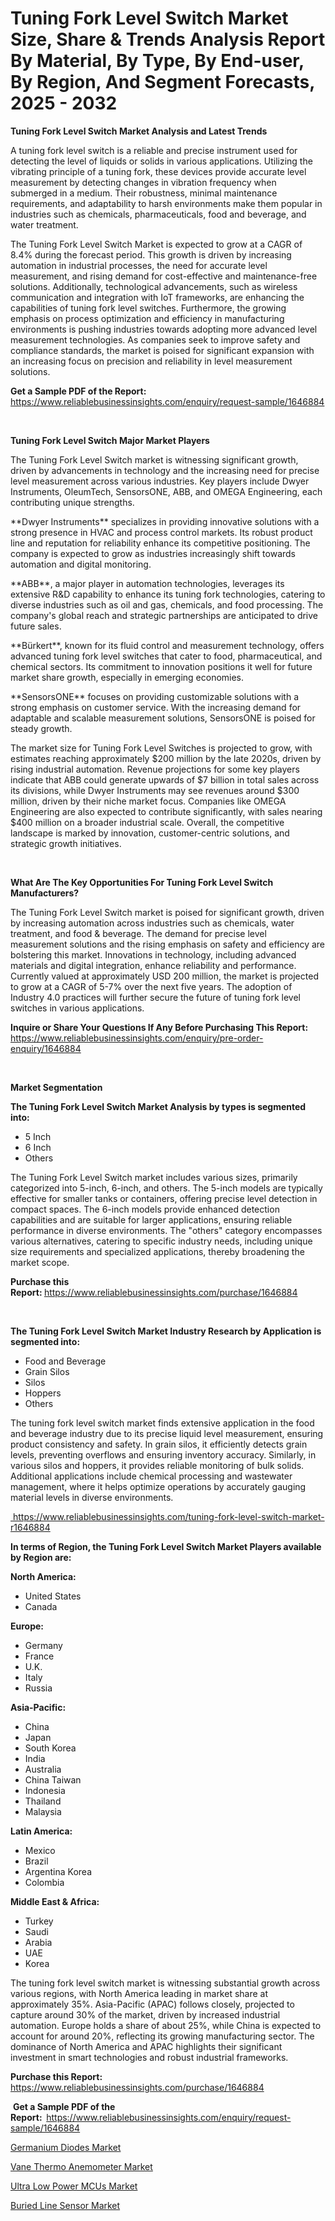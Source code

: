 <p><h1>Tuning Fork Level Switch Market Size, Share & Trends Analysis Report By Material, By Type, By End-user, By Region, And Segment Forecasts, 2025 - 2032</h1></p><p><strong>Tuning Fork Level Switch Market Analysis and Latest Trends</strong></p>
<p><p>A tuning fork level switch is a reliable and precise instrument used for detecting the level of liquids or solids in various applications. Utilizing the vibrating principle of a tuning fork, these devices provide accurate level measurement by detecting changes in vibration frequency when submerged in a medium. Their robustness, minimal maintenance requirements, and adaptability to harsh environments make them popular in industries such as chemicals, pharmaceuticals, food and beverage, and water treatment.</p><p>The Tuning Fork Level Switch Market is expected to grow at a CAGR of 8.4% during the forecast period. This growth is driven by increasing automation in industrial processes, the need for accurate level measurement, and rising demand for cost-effective and maintenance-free solutions. Additionally, technological advancements, such as wireless communication and integration with IoT frameworks, are enhancing the capabilities of tuning fork level switches. Furthermore, the growing emphasis on process optimization and efficiency in manufacturing environments is pushing industries towards adopting more advanced level measurement technologies. As companies seek to improve safety and compliance standards, the market is poised for significant expansion with an increasing focus on precision and reliability in level measurement solutions.</p></p>
<p><strong>Get a Sample PDF of the Report:&nbsp;</strong> <a href="https://www.reliablebusinessinsights.com/enquiry/request-sample/1646884?utm_campaign=100&utm_medium=2&utm_source=Github&utm_content=ia&utm_term=12022025&utm_id=tuning-fork-level-switch">https://www.reliablebusinessinsights.com/enquiry/request-sample/1646884</a></p>
<p>&nbsp;</p>
<p><strong>Tuning Fork Level Switch Major Market Players</strong></p>
<p><p>The Tuning Fork Level Switch market is witnessing significant growth, driven by advancements in technology and the increasing need for precise level measurement across various industries. Key players include Dwyer Instruments, OleumTech, SensorsONE, ABB, and OMEGA Engineering, each contributing unique strengths.</p><p>**Dwyer Instruments** specializes in providing innovative solutions with a strong presence in HVAC and process control markets. Its robust product line and reputation for reliability enhance its competitive positioning. The company is expected to grow as industries increasingly shift towards automation and digital monitoring.</p><p>**ABB**, a major player in automation technologies, leverages its extensive R&D capability to enhance its tuning fork technologies, catering to diverse industries such as oil and gas, chemicals, and food processing. The company's global reach and strategic partnerships are anticipated to drive future sales.</p><p>**Bürkert**, known for its fluid control and measurement technology, offers advanced tuning fork level switches that cater to food, pharmaceutical, and chemical sectors. Its commitment to innovation positions it well for future market share growth, especially in emerging economies.</p><p>**SensorsONE** focuses on providing customizable solutions with a strong emphasis on customer service. With the increasing demand for adaptable and scalable measurement solutions, SensorsONE is poised for steady growth.</p><p>The market size for Tuning Fork Level Switches is projected to grow, with estimates reaching approximately $200 million by the late 2020s, driven by rising industrial automation. Revenue projections for some key players indicate that ABB could generate upwards of $7 billion in total sales across its divisions, while Dwyer Instruments may see revenues around $300 million, driven by their niche market focus. Companies like OMEGA Engineering are also expected to contribute significantly, with sales nearing $400 million on a broader industrial scale. Overall, the competitive landscape is marked by innovation, customer-centric solutions, and strategic growth initiatives.</p></p>
<p>&nbsp;</p>
<p><strong>What Are The Key Opportunities For Tuning Fork Level Switch Manufacturers?</strong></p>
<p><p>The Tuning Fork Level Switch market is poised for significant growth, driven by increasing automation across industries such as chemicals, water treatment, and food & beverage. The demand for precise level measurement solutions and the rising emphasis on safety and efficiency are bolstering this market. Innovations in technology, including advanced materials and digital integration, enhance reliability and performance. Currently valued at approximately USD 200 million, the market is projected to grow at a CAGR of 5-7% over the next five years. The adoption of Industry 4.0 practices will further secure the future of tuning fork level switches in various applications.</p></p>
<p><strong>Inquire or Share Your Questions If Any Before Purchasing This Report:</strong> <a href="https://www.reliablebusinessinsights.com/enquiry/pre-order-enquiry/1646884?utm_campaign=100&utm_medium=2&utm_source=Github&utm_content=ia&utm_term=12022025&utm_id=tuning-fork-level-switch">https://www.reliablebusinessinsights.com/enquiry/pre-order-enquiry/1646884</a></p>
<p>&nbsp;</p>
<p><strong>Market Segmentation</strong></p>
<p><strong>The Tuning Fork Level Switch Market Analysis by types is segmented into:</strong></p>
<p><ul><li>5 Inch</li><li>6 Inch</li><li>Others</li></ul></p>
<p><p>The Tuning Fork Level Switch market includes various sizes, primarily categorized into 5-inch, 6-inch, and others. The 5-inch models are typically effective for smaller tanks or containers, offering precise level detection in compact spaces. The 6-inch models provide enhanced detection capabilities and are suitable for larger applications, ensuring reliable performance in diverse environments. The "others" category encompasses various alternatives, catering to specific industry needs, including unique size requirements and specialized applications, thereby broadening the market scope.</p></p>
<p><strong>Purchase this Report:&nbsp;</strong><a href="https://www.reliablebusinessinsights.com/purchase/1646884?utm_campaign=100&utm_medium=2&utm_source=Github&utm_content=ia&utm_term=12022025&utm_id=tuning-fork-level-switch">https://www.reliablebusinessinsights.com/purchase/1646884</a></p>
<p>&nbsp;</p>
<p><strong>The Tuning Fork Level Switch Market Industry Research by Application is segmented into:</strong></p>
<p><ul><li>Food and Beverage</li><li>Grain Silos</li><li>Silos</li><li>Hoppers</li><li>Others</li></ul></p>
<p><p>The tuning fork level switch market finds extensive application in the food and beverage industry due to its precise liquid level measurement, ensuring product consistency and safety. In grain silos, it efficiently detects grain levels, preventing overflows and ensuring inventory accuracy. Similarly, in various silos and hoppers, it provides reliable monitoring of bulk solids. Additional applications include chemical processing and wastewater management, where it helps optimize operations by accurately gauging material levels in diverse environments.</p></p>
<p><a href="https://www.reliablebusinessinsights.com/tuning-fork-level-switch-market-r1646884?utm_campaign=100&utm_medium=2&utm_source=Github&utm_content=ia&utm_term=12022025&utm_id=tuning-fork-level-switch">&nbsp;https://www.reliablebusinessinsights.com/tuning-fork-level-switch-market-r1646884</a></p>
<p><strong>In terms of Region, the Tuning Fork Level Switch Market Players available by Region are:</strong></p>
<p>
    <p> <strong> North America: </strong>
        <ul>
            <li>United States</li>
            <li>Canada</li>
        </ul>
        </p> 
    <p> <strong> Europe: </strong>
        <ul>
            <li>Germany</li>
            <li>France</li>
            <li>U.K.</li>
            <li>Italy</li>
            <li>Russia</li>
        </ul>
        </p> 
    <p> <strong> Asia-Pacific: </strong>
        <ul>
            <li>China</li>
            <li>Japan</li>
            <li>South Korea</li>
            <li>India</li>
            <li>Australia</li>
            <li>China Taiwan</li>
            <li>Indonesia</li>
            <li>Thailand</li>
            <li>Malaysia</li>
        </ul>
        </p> 
    <p> <strong> Latin America: </strong>
        <ul>
            <li>Mexico</li>
            <li>Brazil</li>
            <li>Argentina Korea</li>
            <li>Colombia</li>
        </ul>
        </p> 
    <p> <strong> Middle East & Africa: </strong>
        <ul>
            <li>Turkey</li>
            <li>Saudi</li>
            <li>Arabia</li>
            <li>UAE</li>
            <li>Korea</li>
        </ul>
    </p>
    </p>
<p><p>The tuning fork level switch market is witnessing substantial growth across various regions, with North America leading in market share at approximately 35%. Asia-Pacific (APAC) follows closely, projected to capture around 30% of the market, driven by increased industrial automation. Europe holds a share of about 25%, while China is expected to account for around 20%, reflecting its growing manufacturing sector. The dominance of North America and APAC highlights their significant investment in smart technologies and robust industrial frameworks.</p></p>
<p><strong>Purchase this Report: </strong><a href="https://www.reliablebusinessinsights.com/purchase/1646884?utm_campaign=100&utm_medium=2&utm_source=Github&utm_content=ia&utm_term=12022025&utm_id=tuning-fork-level-switch">https://www.reliablebusinessinsights.com/purchase/1646884</a></p>
<p>&nbsp;<strong>Get a Sample PDF of the Report:&nbsp;&nbsp;</strong><a href="https://www.reliablebusinessinsights.com/enquiry/request-sample/1646884?utm_campaign=100&utm_medium=2&utm_source=Github&utm_content=ia&utm_term=12022025&utm_id=tuning-fork-level-switch">https://www.reliablebusinessinsights.com/enquiry/request-sample/1646884</a></p>
<p><strong></strong></p>
<p><p><a href="https://github.com/nicoletavirag/Market-Research-Report-List-5/blob/main/germanium-diodes-market.md?utm_campaign=100&utm_medium=2&utm_source=Github&utm_content=ia&utm_term=12022025&utm_id=tuning-fork-level-switch">Germanium Diodes Market</a></p><p><a href="https://github.com/shafriusizi/Market-Research-Report-List-1/blob/main/vane-thermo-anemometer-market.md?utm_campaign=100&utm_medium=2&utm_source=Github&utm_content=ia&utm_term=12022025&utm_id=tuning-fork-level-switch">Vane Thermo Anemometer Market</a></p><p><a href="https://github.com/mudgeadamsvx/Market-Research-Report-List-1/blob/main/ultra-low-power-mcus-market.md?utm_campaign=100&utm_medium=2&utm_source=Github&utm_content=ia&utm_term=12022025&utm_id=tuning-fork-level-switch">Ultra Low Power MCUs Market</a></p><p><a href="https://github.com/kukolkasimo5/Market-Research-Report-List-1/blob/main/buried-line-sensor-market.md?utm_campaign=100&utm_medium=2&utm_source=Github&utm_content=ia&utm_term=12022025&utm_id=tuning-fork-level-switch">Buried Line Sensor Market</a></p></p>